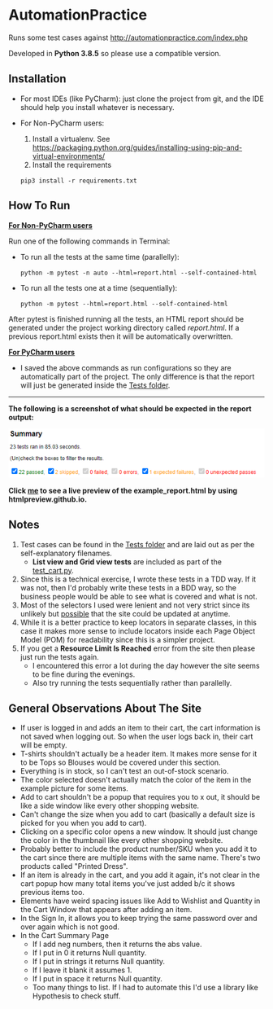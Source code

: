 # AutomationPractice

Runs some test cases against http://automationpractice.com/index.php

Developed in **Python 3.8.5** so please use a compatible version.

## Installation

- For most IDEs (like PyCharm): just clone the project from git, and the IDE should help you install whatever is necessary.

- For Non-PyCharm users:
  1. Install a virtualenv. See https://packaging.python.org/guides/installing-using-pip-and-virtual-environments/
  2. Install the requirements
  
    ```
    pip3 install -r requirements.txt
    ```

## How To Run

**<u>For Non-PyCharm users</u>**

Run one of the following commands in Terminal:

- To run all the tests at the same time (parallelly):

    ```
    python -m pytest -n auto --html=report.html --self-contained-html
    ```

 - To run all the tests one at a time (sequentially):

    ```
    python -m pytest --html=report.html --self-contained-html
    ```

After pytest is finished running all the tests, an HTML report should be generated under the project working directory called *report.html*. If a previous report.html exists then it will be automatically overwritten.

<u>**For PyCharm users**</u>

- I saved the above commands as run configurations so they are automatically part of the project. The only difference is that the report will just be generated inside the [Tests folder](tests).

------

**The following is a screenshot of what should be expected in the report output:**

![screenshot of expected report results](example_report_results_screenshot.png)

**Click [me](https://htmlpreview.github.io/?https://github.com/oxjoe/AutomationPractice/blob/main/example_report.html) to see a live preview of the example_report.html by using htmlpreview.github.io.**

## Notes

1. Test cases can be found in the [Tests folder](tests) and are laid out as per the self-explanatory filenames.
   - **List view and Grid view tests** are included as part of the [test_cart.py](tests/test_cart.py).
2. Since this is a technical exercise, I wrote these tests in a TDD way. If it was not, then I'd probably write these tests in a BDD way, so the business people would be able to see what is covered and what is not.
3. Most of the selectors I used were lenient and not very strict since its unlikely but <u>possible</u> that the site could be updated at anytime.
4. While it is a better practice to keep locators in separate classes, in this case it makes more sense to include locators inside each Page Object Model (POM) for readability since this is a simpler project.
5. If you get a **Resource Limit Is Reached** error from the site then please just run the tests again.
   - I encountered this error a lot during the day however the site seems to be fine during the evenings.
   - Also try running the tests sequentially rather than parallelly.

## General Observations About The Site

- If user is logged in and adds an item to their cart, the cart information is not saved when logging out. So when the user logs back in, their cart will be empty.
- T-shirts shouldn't actually be a header item. It makes more sense for it to be Tops so Blouses would be covered under this section.
- Everything is in stock, so I can't test an out-of-stock scenario.
- The color selected doesn't actually match the color of the item in the example picture for some items.
- Add to cart shouldn't be a popup that requires you to x out, it should be like a side window like every other shopping website.
- Can't change the size when you add to cart  (basically a default size is picked for you when you add to cart).
- Clicking on a specific color opens a new window. It should just change the color in the thumbnail like every other shopping website.
- Probably better to include the product number/SKU when you add it to the cart since there are multiple items with the same name. There's two products called "Printed Dress".
- If an item is already in the cart, and you add it again, it's not clear in the cart popup how many total items you've just added b/c it shows previous items too.
- Elements have weird spacing issues like Add to Wishlist and Quantity in the Cart Window that appears after adding an item.
- In the Sign In, it allows you to keep trying the same password over and over again which is not good.
- In the Cart Summary Page
  - If I add neg numbers, then it returns the abs value.
  - If I put in 0 it returns Null quantity.
  - If I put in strings it returns Null quantity.
  - If I leave it blank it assumes 1.
  - If I put in space it returns Null quantity.
  - Too many things to list. If I had to automate this I'd use a library like Hypothesis to check stuff.

